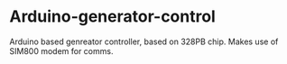 # Arduino-generator-control
Arduino based genreator controller, based on 328PB chip.  Makes use of SIM800 modem for comms.
